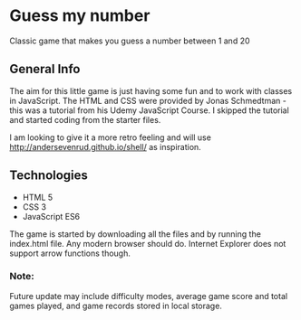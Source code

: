 # Guess my number
Classic game that makes you guess a number between 1 and 20
## General Info

The aim for this little game is just having some fun and to work with classes in JavaScript. The HTML and CSS were 
provided by Jonas Schmedtman - this was a tutorial from his Udemy JavaScript Course. I skipped the tutorial and started coding from the starter files. 

I am looking to give it a more retro feeling and will use http://andersevenrud.github.io/shell/ as inspiration. 

## Technologies

* HTML 5   
* CSS 3
* JavaScript ES6 


The game is started by downloading all the files and by running the index.html file. Any modern browser should do. Internet Explorer 
does not support arrow functions though.

### Note:

Future update may include difficulty modes, average game score and total games played, and game records stored in local storage.
